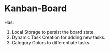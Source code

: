 # Kanban-Board
Has:

1. Local Storage to persist the board state.
2. Dynamic Task Creation for adding new tasks.
3. Category Colors to differentiate tasks.


